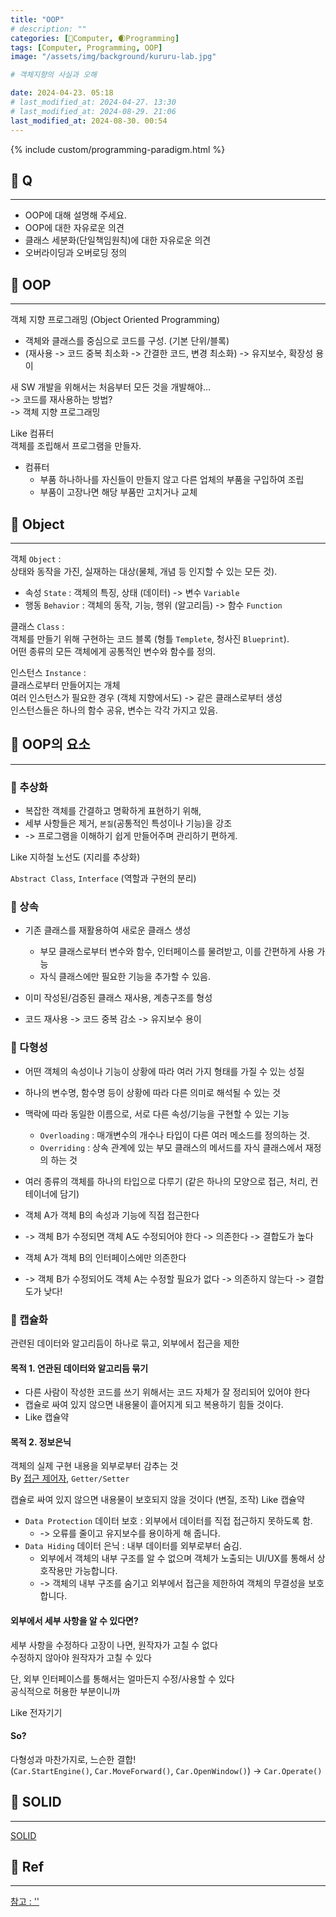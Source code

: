 ```yaml
---
title: "OOP"
# description: ""
categories: [💫Computer, 🌒Programming]
tags: [Computer, Programming, OOP]
image: "/assets/img/background/kururu-lab.jpg"

# 객체지향의 사실과 오해

date: 2024-04-23. 05:18
# last_modified_at: 2024-04-27. 13:30
# last_modified_at: 2024-08-29. 21:06
last_modified_at: 2024-08-30. 00:54
---
```


{% include custom/programming-paradigm.html %}

## 💫 Q

---

- OOP에 대해 설명해 주세요.
- OOP에 대한 자유로운 의견
- 클래스 세분화(단일책임원칙)에 대한 자유로운 의견
- 오버라이딩과 오버로딩 정의

## 💫 OOP

---

객체 지향 프로그래밍 (Object Oriented Programming)  

- 객체와 클래스를 중심으로 코드를 구성. (기본 단위/블록)
- (재사용 -> 코드 중복 최소화 -> 간결한 코드, 변경 최소화) -> 유지보수, 확장성 용이

새 SW 개발을 위해서는 처음부터 모든 것을 개발해야...  
-> 코드를 재사용하는 방법?  
-> 객체 지향 프로그래밍  

Like 컴퓨터  
객체를 조립해서 프로그램을 만들자.  

- 컴퓨터
  - 부품 하나하나를 자신들이 만들지 않고 다른 업체의 부품을 구입하여 조립
  - 부품이 고장나면 해당 부품만 고치거나 교체

## 💫 Object

---

객체 `Object` :  
상태와 동작을 가진, 실재하는 대상(물체, 개념 등 인지할 수 있는 모든 것).  

- 속성 `State` : 객체의 특징, 상태 (데이터) -> 변수 `Variable`
- 행동 `Behavior` : 객체의 동작, 기능, 행위 (알고리듬) -> 함수 `Function`

클래스 `Class` :  
객체를 만들기 위해 구현하는 코드 블록 (형틀 `Templete`, 청사진 `Blueprint`).  
어떤 종류의 모든 객체에게 공통적인 변수와 함수를 정의.  

인스턴스 `Instance` :  
클래스로부터 만들어지는 개체  
여러 인스턴스가 필요한 경우 (객체 지향에서도) -> 같은 클래스로부터 생성  
인스턴스들은 하나의 함수 공유, 변수는 각각 가지고 있음.  

## 💫 OOP의 요소

---

### 🫧 추상화

- 복잡한 객체를 간결하고 명확하게 표현하기 위해,
- 세부 사항들은 제거, `본질`(공통적인 특성이나 기능)을 강조
- -> 프로그램을 이해하기 쉽게 만들어주며 관리하기 편하게.

Like 지하철 노선도 (지리를 추상화)  

`Abstract Class`, `Interface` (역할과 구현의 분리)  

### 🫧 상속

- 기존 클래스를 재활용하여 새로운 클래스 생성
  - 부모 클래스로부터 변수와 함수, 인터페이스를 물려받고, 이를 간편하게 사용 가능
  - 자식 클래스에만 필요한 기능을 추가할 수 있음.

- 이미 작성된/검증된 클래스 재사용, 계층구조를 형성
- 코드 재사용 -> 코드 중복 감소 -> 유지보수 용이

### 🫧 다형성

- 어떤 객체의 속성이나 기능이 상황에 따라 여러 가지 형태를 가질 수 있는 성질
- 하나의 변수명, 함수명 등이 상황에 따라 다른 의미로 해석될 수 있는 것

- 맥락에 따라 동일한 이름으로, 서로 다른 속성/기능을 구현할 수 있는 기능
  - `Overloading` : 매개변수의 개수나 타입이 다른 여러 메소드를 정의하는 것.
  - `Overriding` : 상속 관계에 있는 부모 클래스의 메서드를 자식 클래스에서 재정의 하는 것

- 여러 종류의 객체를 하나의 타입으로 다루기 (같은 하나의 모양으로 접근, 처리, 컨테이너에 담기)

- 객체 A가 객체 B의 속성과 기능에 직접 접근한다
- -> 객체 B가 수정되면 객체 A도 수정되어야 한다 -> 의존한다 -> 결합도가 높다

- 객체 A가 객체 B의 인터페이스에만 의존한다
- -> 객체 B가 수정되어도 객체 A는 수정할 필요가 없다 -> 의존하지 않는다 -> 결합도가 낮다!

### 🫧 캡슐화

관련된 데이터와 알고리듬이 하나로 묶고, 외부에서 접근을 제한  

#### 목적 1. 연관된 데이터와 알고리듬 묶기

- 다른 사람이 작성한 코드를 쓰기 위해서는 코드 자체가 잘 정리되어 있어야 한다
- 캡슐로 싸여 있지 않으면 내용물이 흩어지게 되고 복용하기 힘들 것이다.
- Like 캡슐약

#### 목적 2. 정보은닉

객체의 실제 구현 내용을 외부로부터 감추는 것  
By [접근 제어자](/posts/Access-Modifier/), `Getter/Setter`  

캡슐로 싸여 있지 않으면 내용물이 보호되지 않을 것이다 (변질, 조작)
Like 캡슐약  

- `Data Protection` 데이터 보호 : 외부에서 데이터를 직접 접근하지 못하도록 함.
  - -> 오류를 줄이고 유지보수를 용이하게 해 줍니다.
- `Data Hiding` 데이터 은닉 : 내부 데이터를 외부로부터 숨김.
  - 외부에서 객체의 내부 구조를 알 수 없으며 객체가 노출되는 UI/UX를 통해서 상호작용만 가능합니다.
  - -> 객체의 내부 구조를 숨기고 외부에서 접근을 제한하여 객체의 무결성을 보호합니다.

#### 외부에서 세부 사항을 알 수 있다면?

세부 사항을 수정하다 고장이 나면, 원작자가 고칠 수 없다  
수정하지 않아야 원작자가 고칠 수 있다  

단, 외부 인터페이스를 통해서는 얼마든지 수정/사용할 수 있다  
공식적으로 허용한 부분이니까  

Like 전자기기  

#### So?

다형성과 마찬가지로, 느슨한 결합!  
(`Car.StartEngine()`, `Car.MoveForward()`, `Car.OpenWindow()`) -> `Car.Operate()`

## 💫 SOLID

---

[SOLID](/posts/SOLID/)  

## 💫 Ref

---

[참고 : ''](https://codestates.com/blog/content/객체-지향-프로그래밍-특징)  
